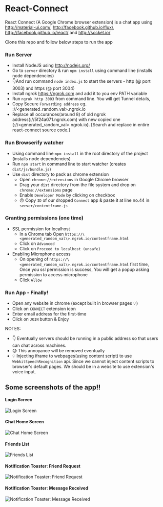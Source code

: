 React-Connect
=============

React Connect (A Google Chrome browser extension) is a chat app using http://material-ui.com/, http://facebook.github.io/flux/, http://facebook.github.io/react/ and http://socket.io/

Clone this repo and follow below steps to run the app

### Run Server
- Install NodeJS using http://nodejs.org/
- Go to ``server`` directory & run ``npm install`` using command line (installs node dependencies)
- :point_down:And run command ``node index.js`` to start the servers  - http (@ port 3003) and https (@ port 3004)
- Install ngrok https://ngrok.com and add it to you env PATH variable
- Run ``ngrok http 3003`` from command line. You will get Tunnel details,
- Copy Secure ``Forwarding address`` eg. ://\<generated_random_val\>.ngrok.io
- Replace all occurances(around 8) of old ngrok address(://5f24a071.ngrok.com) with new copied one (://\<generated_random_val\>.ngrok.io). [Search and replace in entire react-connect source code.]

### Run Browserify watcher
- Using command line ``npm install`` in the root directory of the project (installs node dependencies)
- Run ``npm start`` in command line to start watcher (creates ``dist/js/bundle.js``)
- Use ``dist`` directory to pack as chrome extension
	- Open ``chrome://extensions`` in Google Chrome browser
	- Drag your ``dist`` directory from the file system and drop on ``chrome://extensions`` page
	- Enable ``Developer Mode`` by clicking on checkbox
	- :angry: Copy ``ID`` of our dropped ``Connect`` app & paste it at line no.44 in ``server/contentframe.js``

### Granting permissions (one time)
- SSL permission for localhost
	- In a Chrome tab Open ``https://\<generated_random_val\>.ngrok.io/contentframe.html``
	- Click on ``Advanced``
	- Click on ``Proceed to localhost (unsafe)``
- Enabling Microphone access
	- On opening of ``https://\<generated_random_val\>.ngrok.io/contentframe.html`` first time, Once you ssl permission is success, You will get a popup asking permission to access microphone
	- Click ``Allow``

### Run App - Finally!
- Open any website in chrome (except built in browser pages :bulb:) 
- Click on ``CONNECT`` extension icon
- Enter email address for the first-time
- Click on ``JOIN`` button & Enjoy


NOTES:
- :point_down: Eventually servers should be running in a public address so that users can chat across machines.
- :angry: This annoyance will be removed eventually
- :bulb: Injecting iframe to webpages(using content script) to use ``WebkitSpeechRecognition`` api. Since we cannot inject content scripts to browser's default pages. We should be in a website to use extension's voice input.


## Some screenshots of the app!!

#### Login Screen
![Login Screen](https://raw.github.com/apdarshan/react-connect/master/screenshots/1.png)

#### Chat Home Screen
![Chat Home Screen](https://raw.github.com/apdarshan/react-connect/master/screenshots/2.png)

#### Friends List 
![Friends List](https://raw.github.com/apdarshan/react-connect/master/screenshots/3.png)

#### Notification Toaster: Friend Request
![Notification Toaster: Friend Request](https://raw.github.com/apdarshan/react-connect/master/screenshots/4.png)

#### Notification Toaster: Message Received 
![Notification Toaster: Message Received](https://raw.github.com/apdarshan/react-connect/master/screenshots/5.png)




